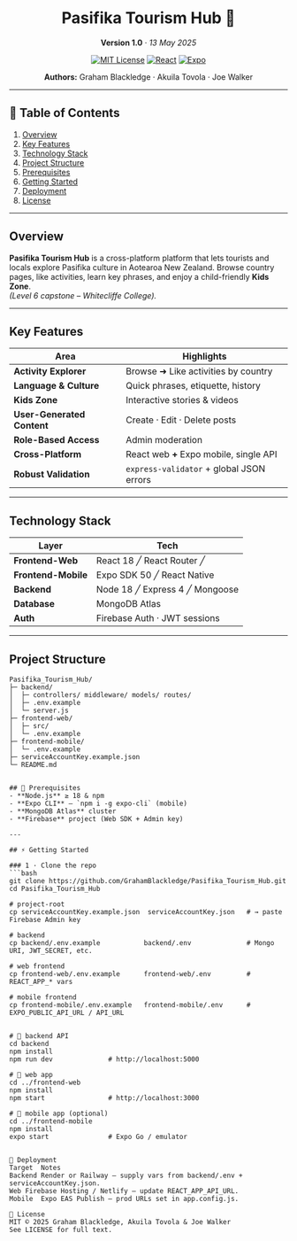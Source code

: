 <div align="center">

# Pasifika Tourism Hub&nbsp;🌺  
**Version 1.0** · *13 May 2025*

[![MIT License](https://img.shields.io/badge/License-MIT-green.svg)](#license)
[![React](https://img.shields.io/badge/Frontend-React-blue.svg)](https://react.dev/)
[![Expo](https://img.shields.io/badge/Mobile-Expo-lightgrey.svg)](https://expo.dev/)

**Authors:** Graham Blackledge · Akuila Tovola · Joe Walker  

</div>

---

## 📑 Table of Contents
1. [Overview](#overview)  
2. [Key Features](#key-features)  
3. [Technology Stack](#technology-stack)  
4. [Project Structure](#project-structure)  
5. [Prerequisites](#prerequisites)  
6. [Getting Started](#getting-started)  
7. [Deployment](#deployment)  
8. [License](#license)

---

## Overview
**Pasifika Tourism Hub** is a cross-platform platform that lets tourists and locals explore Pasifika culture in Aotearoa New Zealand. Browse country pages, like activities, learn key phrases, and enjoy a child-friendly **Kids Zone**.  
*(Level 6 capstone – Whitecliffe College).*

---

## Key Features

| Area | Highlights |
|------|------------|
| **Activity Explorer** | Browse ➜ Like activities by country |
| **Language & Culture** | Quick phrases, etiquette, history |
| **Kids Zone** | Interactive stories & videos |
| **User-Generated Content** | Create · Edit · Delete posts |
| **Role-Based Access** | Admin moderation  |
| **Cross-Platform** | React web **+** Expo mobile, single API |
| **Robust Validation** | `express-validator` + global JSON errors |

---

## Technology Stack

| Layer | Tech |
|-------|------|
| **Frontend-Web** | React 18 ╱ React Router ╱
| **Frontend-Mobile** | Expo SDK 50 ╱ React Native |
| **Backend** | Node 18 ╱ Express 4 ╱ Mongoose |
| **Database** | MongoDB Atlas |
| **Auth** | Firebase Auth · JWT sessions |


---

## Project Structure
```text
Pasifika_Tourism_Hub/
├─ backend/
│  ├─ controllers/ middleware/ models/ routes/
│  ├─ .env.example
│  └─ server.js
├─ frontend-web/
│  ├─ src/
│  └─ .env.example
├─ frontend-mobile/
│  └─ .env.example
├─ serviceAccountKey.example.json
└─ README.md


## 🚀 Prerequisites
- **Node.js** ≥ 18 & npm  
- **Expo CLI** – `npm i -g expo-cli` (mobile)  
- **MongoDB Atlas** cluster  
- **Firebase** project (Web SDK + Admin key)  

---

## ⚡ Getting Started

### 1 · Clone the repo
```bash
git clone https://github.com/GrahamBlackledge/Pasifika_Tourism_Hub.git
cd Pasifika_Tourism_Hub

# project-root
cp serviceAccountKey.example.json  serviceAccountKey.json   # → paste Firebase Admin key

# backend
cp backend/.env.example           backend/.env              # Mongo URI, JWT_SECRET, etc.

# web frontend
cp frontend-web/.env.example      frontend-web/.env         # REACT_APP_* vars

# mobile frontend
cp frontend-mobile/.env.example   frontend-mobile/.env      # EXPO_PUBLIC_API_URL / API_URL


# 🔹 backend API
cd backend
npm install
npm run dev              # http://localhost:5000

# 🔹 web app
cd ../frontend-web
npm install
npm start                # http://localhost:3000

# 🔹 mobile app (optional)
cd ../frontend-mobile
npm install
expo start               # Expo Go / emulator


🚢 Deployment
Target	Notes
Backend	Render or Railway – supply vars from backend/.env + serviceAccountKey.json.
Web	Firebase Hosting / Netlify – update REACT_APP_API_URL.
Mobile	Expo EAS Publish – prod URLs set in app.config.js.

📝 License
MIT © 2025 Graham Blackledge, Akuila Tovola & Joe Walker
See LICENSE for full text.
